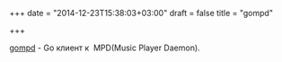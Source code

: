 +++
date = "2014-12-23T15:38:03+03:00"
draft = false
title = "gompd"

+++

<p><a href="https://github.com/fhs/gompd">gompd</a>&nbsp;- Go клиент к &nbsp;MPD(Music Player Daemon).</p>


